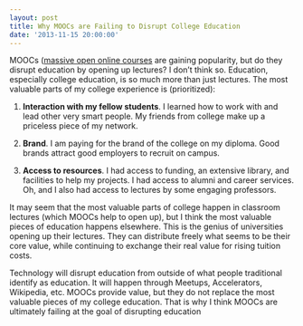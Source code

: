 ```yaml
---
layout: post
title: Why MOOCs are Failing to Disrupt College Education
date: '2013-11-15 20:00:00'
---
```


MOOCs ([massive open online courses](http://en.wikipedia.org/wiki/Massive_open_online_course) are gaining popularity, but do they disrupt education by opening up lectures? I don’t think so. Education, especially college education, is so much more than just lectures. The most valuable parts of my college experience is (prioritized):

1. **Interaction with my fellow students**. I learned how to work with and lead other very smart people. My friends from college make up a priceless piece of my network.

2. **Brand**. I am paying for the brand of the college on my diploma. Good brands attract good employers to recruit on campus.

3. **Access to resources**. I had access to funding, an extensive library, and facilities to help my projects. I had access to alumni and career services. Oh, and I also had access to lectures by some engaging professors.

It may seem that the most valuable parts of college happen in classroom lectures (which MOOCs help to open up), but I think the most valuable pieces of education happens elsewhere. This is the genius of universities opening up their lectures. They can distribute freely what seems to be their core value, while continuing to exchange their real value for rising tuition costs.

Technology will disrupt education from outside of what people traditional identify as education. It will happen through Meetups, Accelerators, Wikipedia, etc. MOOCs provide value, but they do not replace the most valuable pieces of my college education. That is why I think MOOCs are ultimately failing at the goal of disrupting education